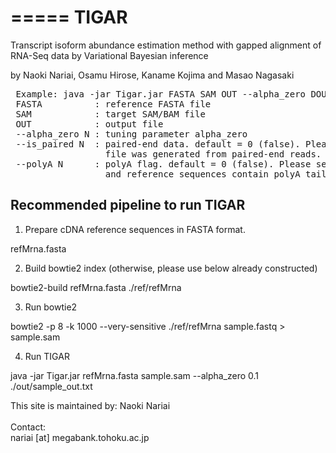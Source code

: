 =====
TIGAR
=====

Transcript isoform abundance estimation method with gapped alignment of RNA-Seq data by Variational Bayesian inference

by Naoki Nariai, Osamu Hirose, Kaname Kojima and Masao Nagasaki

<pre>
 Example: java -jar Tigar.jar FASTA SAM OUT --alpha_zero DOUBLE --is_paired INT --polyA INT
 FASTA          : reference FASTA file
 SAM            : target SAM/BAM file
 OUT            : output file
 --alpha_zero N : tuning parameter alpha_zero
 --is_paired N  : paired-end data. default = 0 (false). Please set 1, if sam
                  file was generated from paired-end reads.
 --polyA N      : polyA flag. default = 0 (false). Please set 1 if both read
                  and reference sequences contain polyA tails.
</pre>

## Recommended pipeline to run TIGAR

1. Prepare cDNA reference sequences in FASTA format.
 
refMrna.fasta

2. Build bowtie2 index (otherwise, please use below already constructed)

bowtie2-build refMrna.fasta ./ref/refMrna

3. Run bowtie2

bowtie2 -p 8 -k 1000 --very-sensitive ./ref/refMrna sample.fastq > sample.sam

4. Run TIGAR

java -jar Tigar.jar  refMrna.fasta  sample.sam --alpha_zero 0.1 ./out/sample_out.txt







This site is maintained by:
Naoki Nariai<br>
<br>
Contact:<br>
nariai [at] megabank.tohoku.ac.jp


